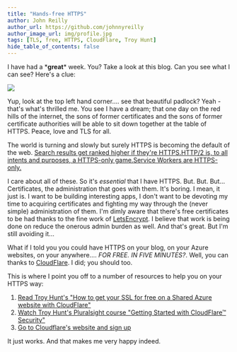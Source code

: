 ```yaml
---
title: "Hands-free HTTPS"
author: John Reilly
author_url: https://github.com/johnnyreilly
author_image_url: img/profile.jpg
tags: [TLS, free, HTTPS, CloudFlare, Troy Hunt]
hide_table_of_contents: false
---
```

I have had a \***great**\* week. You? Take a look at this blog. Can you see what I can see? Here's a clue:

 ![](https://3.bp.blogspot.com/-kGUtF6RJR-s/WI4BUnWu4qI/AAAAAAAABDE/8wOD9eHikMwQz5envUcg1tpHXxcJzegngCPcB/s640/Screenshot%2B2017-01-29%2B14.45.57.png)

Yup, look at the top left hand corner.... see that beautiful padlock? Yeah - that's what's thrilled me. You see I have a dream; that one day on the red hills of the internet, the sons of former certificates and the sons of former certificate authorities will be able to sit down together at the table of HTTPS. Peace, love and TLS for all.

The world is turning and slowly but surely HTTPS is becoming the default of the web. [Search results get ranked higher if they're HTTPS.](<https://security.googleblog.com/2014/08/https-as-ranking-signal_6.html>)[HTTP/2 is, to all intents and purposes, a HTTPS-only game.](<https://en.wikipedia.org/wiki/HTTP/2#Encryption>)[Service Workers are HTTPS-only.](<https://developer.mozilla.org/en/docs/Web/API/Service_Worker_API>)

I care about all of these. So it's *essential* that I have HTTPS. But. But. But... Certificates, the administration that goes with them. It's boring. I mean, it just is. I want to be building interesting apps, I don't want to be devoting my time to acquiring certificates and fighting my way through the (never simple) administration of them. I'm dimly aware that there's free certificates to be had thanks to the fine work of [LetsEncrypt](<https://letsencrypt.org/>). I believe that work is being done on reduce the onerous admin burden as well. And that's great. But I'm still avoiding it...

What if I told you you could have HTTPS on your blog, on your Azure websites, on your anywhere.... *FOR FREE. IN FIVE MINUTES?*. Well, you can thanks to [CloudFlare](<https://www.cloudflare.com/>). I did; you should too.

This is where I point you off to a number of resources to help you on your HTTPS way:

1. [Read Troy Hunt's "How to get your SSL for free on a Shared Azure website with CloudFlare"](<https://www.troyhunt.com/how-to-get-your-ssl-for-free-on-shared/>)
2. [Watch Troy Hunt's Pluralsight course "Getting Started with CloudFlare™ Security"](<https://www.pluralsight.com/courses/cloudflare-security-getting-started>)
3. [Go to Cloudflare's website and sign up](<https://www.cloudflare.com/>)

<!-- -->

It just works. And that makes me very happy indeed.


